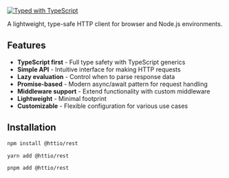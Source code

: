 [![Typed with TypeScript](https://badgen.net/npm/types/httio)](https://github.com/vladstsk/httio)

A lightweight, type-safe HTTP client for browser and Node.js environments.

## Features

- **TypeScript first** - Full type safety with TypeScript generics
- **Simple API** - Intuitive interface for making HTTP requests
- **Lazy evaluation** - Control when to parse response data
- **Promise-based** - Modern async/await pattern for request handling
- **Middleware support** - Extend functionality with custom middleware
- **Lightweight** - Minimal footprint
- **Customizable** - Flexible configuration for various use cases

## Installation

```bash
npm install @httio/rest
```

```bash
yarn add @httio/rest
```

```bash
pnpm add @httio/rest
```
